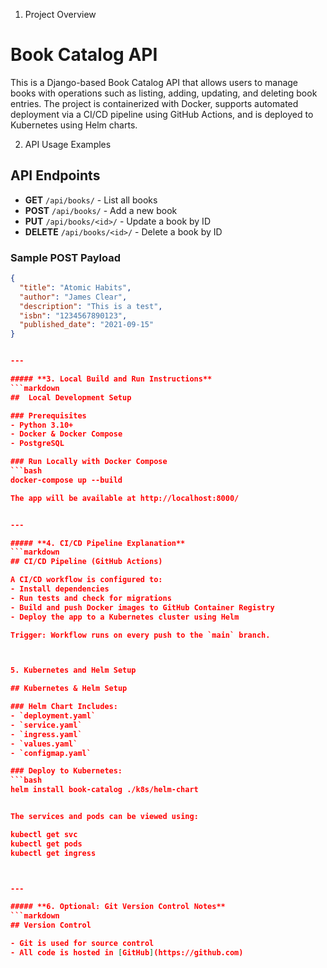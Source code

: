 1. Project Overview

# Book Catalog API

This is a Django-based Book Catalog API that allows users to manage books with operations such as listing, adding, updating, and deleting book entries. The project is containerized with Docker, supports automated deployment via a CI/CD pipeline using GitHub Actions, and is deployed to Kubernetes using Helm charts.

2. API Usage Examples

## API Endpoints

- **GET** `/api/books/` - List all books
- **POST** `/api/books/` - Add a new book
- **PUT** `/api/books/<id>/` - Update a book by ID
- **DELETE** `/api/books/<id>/` - Delete a book by ID

### Sample POST Payload
```json
{
  "title": "Atomic Habits",
  "author": "James Clear",
  "description": "This is a test",
  "isbn": "1234567890123",
  "published_date": "2021-09-15"
}


---

##### **3. Local Build and Run Instructions**
```markdown
##  Local Development Setup

### Prerequisites
- Python 3.10+
- Docker & Docker Compose
- PostgreSQL

### Run Locally with Docker Compose
```bash
docker-compose up --build

The app will be available at http://localhost:8000/


---

##### **4. CI/CD Pipeline Explanation**
```markdown
## CI/CD Pipeline (GitHub Actions)

A CI/CD workflow is configured to:
- Install dependencies
- Run tests and check for migrations
- Build and push Docker images to GitHub Container Registry
- Deploy the app to a Kubernetes cluster using Helm

Trigger: Workflow runs on every push to the `main` branch.



5. Kubernetes and Helm Setup

## Kubernetes & Helm Setup

### Helm Chart Includes:
- `deployment.yaml`
- `service.yaml`
- `ingress.yaml`
- `values.yaml`
- `configmap.yaml`

### Deploy to Kubernetes:
```bash
helm install book-catalog ./k8s/helm-chart


The services and pods can be viewed using:

kubectl get svc
kubectl get pods
kubectl get ingress



---

##### **6. Optional: Git Version Control Notes**
```markdown
## Version Control

- Git is used for source control
- All code is hosted in [GitHub](https://github.com)



